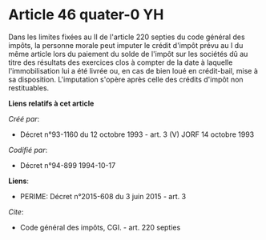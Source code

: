 # Article 46 quater-0 YH

Dans les limites fixées au II de l'article 220 septies du code général des impôts, la personne morale peut imputer le crédit
d'impôt prévu au I du même article lors du paiement du solde de l'impôt sur les sociétés dû au titre des résultats des
exercices clos à compter de la date à laquelle l'immobilisation lui a été livrée ou, en cas de bien loué en crédit-bail, mise
à sa disposition. L'imputation s'opère après celle des crédits d'impôt non restituables.

**Liens relatifs à cet article**

_Créé par_:

  - Décret n°93-1160 du 12 octobre 1993 - art. 3 (V) JORF 14 octobre 1993

_Codifié par_:

  - Décret n°94-899 1994-10-17

**Liens**:

  - PERIME: Décret n°2015-608 du 3 juin 2015 - art. 3

_Cite_:

  - Code général des impôts, CGI. - art. 220 septies
